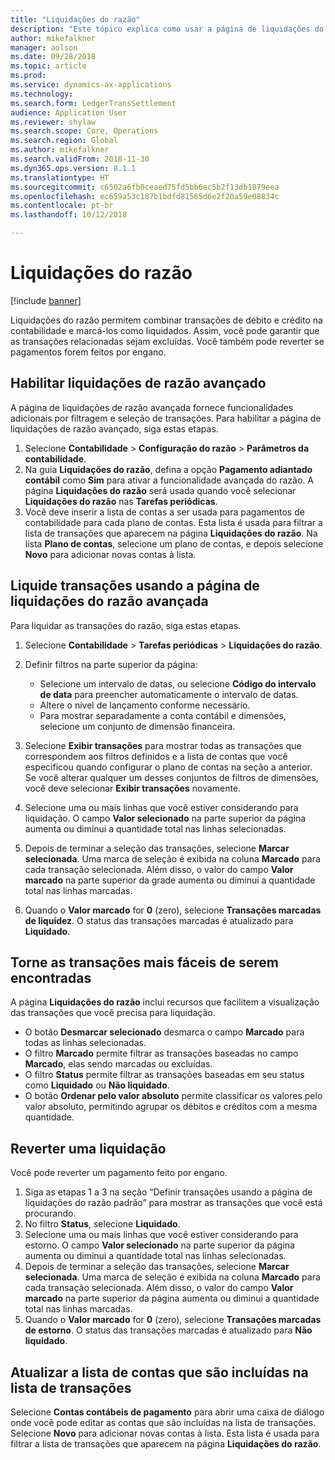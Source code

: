 ```yaml
---
title: "Liquidações do razão"
description: "Este tópico explica como usar a página de liquidações do razão para liquidar as transações do razão e pagamentos revertidos."
author: mikefalkner
manager: aolson
ms.date: 09/28/2018
ms.topic: article
ms.prod: 
ms.service: dynamics-ax-applications
ms.technology: 
ms.search.form: LedgerTransSettlement
audience: Application User
ms.reviewer: shylaw
ms.search.scope: Core, Operations
ms.search.region: Global
ms.author: mikefalkner
ms.search.validFrom: 2018-11-30
ms.dyn365.ops.version: 8.1.1
ms.translationtype: HT
ms.sourcegitcommit: c6502a6fb0ceaed75fd5bb6ec5b2f13db1879eea
ms.openlocfilehash: ec659a53c187b1bdfd81565d6e2f20a59e08834c
ms.contentlocale: pt-br
ms.lasthandoff: 10/12/2018

---
```


# <a name="ledger-settlements"></a>Liquidações do razão

[!include [banner](../includes/banner.md)]

Liquidações do razão permitem combinar transações de débito e crédito na contabilidade e marcá-los como liquidados. Assim, você pode garantir que as transações relacionadas sejam excluídas. Você também pode reverter se pagamentos forem feitos por engano.

## <a name="enable-advanced-ledger-settlements"></a>Habilitar liquidações de razão avançado

A página de liquidações de razão avançada fornece funcionalidades adicionais por filtragem e seleção de transações. Para habilitar a página de liquidações de razão avançado, siga estas etapas.

1. Selecione **Contabilidade** \> **Configuração do razão** \> **Parâmetros da contabilidade**. 
2. Na guia **Liquidações do razão**, defina a opção **Pagamento adiantado contábil** como **Sim** para ativar a funcionalidade avançada do razão. A página **Liquidações do razão** será usada quando você selecionar **Liquidações do razão** nas **Tarefas periódicas**. 
3. Você deve inserir a lista de contas a ser usada para pagamentos de contabilidade para cada plano de contas. Esta lista é usada para filtrar a lista de transações que aparecem na página **Liquidações do razão**. Na lista **Plano de contas**, selecione um plano de contas, e depois selecione **Novo** para adicionar novas contas à lista.

## <a name="settle-transactions-by-using-the-advanced-ledger-settlements-page"></a>Liquide transações usando a página de liquidações do razão avançada

Para liquidar as transações do razão, siga estas etapas.

1. Selecione **Contabilidade** \> **Tarefas periódicas** \> **Liquidações do razão**.
2. Definir filtros na parte superior da página:

    - Selecione um intervalo de datas, ou selecione **Código do intervalo de data** para preencher automaticamente o intervalo de datas.
    - Altere o nível de lançamento conforme necessário.
    - Para mostrar separadamente a conta contábil e dimensões, selecione um conjunto de dimensão financeira.

3. Selecione **Exibir transações** para mostrar todas as transações que correspondem aos filtros definidos e a lista de contas que você especificou quando configurar o plano de contas na seção a anterior. Se você alterar qualquer um desses conjuntos de filtros de dimensões, você deve selecionar **Exibir transações** novamente.
4. Selecione uma ou mais linhas que você estiver considerando para liquidação. O campo **Valor selecionado** na parte superior da página aumenta ou diminui a quantidade total nas linhas selecionadas.
5. Depois de terminar a seleção das transações, selecione **Marcar selecionada**. Uma marca de seleção é exibida na coluna **Marcado** para cada transação selecionada. Além disso, o valor do campo **Valor marcado** na parte superior da grade aumenta ou diminui a quantidade total nas linhas marcadas.
6. Quando o **Valor marcado** for **0** (zero), selecione **Transações marcadas de liquidez**. O status das transações marcadas é atualizado para **Liquidado**.

## <a name="make-transactions-easier-to-find"></a>Torne as transações mais fáceis de serem encontradas

A página **Liquidações do razão** inclui recursos que facilitem a visualização das transações que você precisa para liquidação.

- O botão **Desmarcar selecionado** desmarca o campo **Marcado** para todas as linhas selecionadas.
- O filtro **Marcado** permite filtrar as transações baseadas no campo **Marcado**, elas sendo marcadas ou excluídas.
- O filtro **Status** permite filtrar as transações baseadas em seu status como **Liquidado** ou **Não liquidado**.
- O botão **Ordenar pelo valor absoluto** permite classificar os valores pelo valor absoluto, permitindo agrupar os débitos e créditos com a mesma quantidade.

## <a name="reverse-a-settlement"></a>Reverter uma liquidação

Você pode reverter um pagamento feito por engano.

1. Siga as etapas 1 a 3 na seção “Definir transações usando a página de liquidações do razão padrão” para mostrar as transações que você está procurando.
2. No filtro **Status**, selecione **Liquidado**.
3. Selecione uma ou mais linhas que você estiver considerando para estorno. O campo **Valor selecionado** na parte superior da página aumenta ou diminui a quantidade total nas linhas selecionadas.
4. Depois de terminar a seleção das transações, selecione **Marcar selecionada**. Uma marca de seleção é exibida na coluna **Marcado** para cada transação selecionada. Além disso, o valor do campo **Valor marcado** na parte superior da página aumenta ou diminui a quantidade total nas linhas marcadas.
5. Quando o **Valor marcado** for **0** (zero), selecione **Transações marcadas de estorno**. O status das transações marcadas é atualizado para **Não liquidado**.

## <a name="update-the-list-of-accounts-that-are-included-in-the-list-of-transactions"></a>Atualizar a lista de contas que são incluídas na lista de transações

Selecione **Contas contábeis de pagamento** para abrir uma caixa de diálogo onde você pode editar as contas que são incluídas na lista de transações. Selecione **Novo** para adicionar novas contas à lista. Esta lista é usada para filtrar a lista de transações que aparecem na página **Liquidações do razão**.

